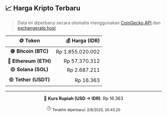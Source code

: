 

<!-- HARGA_KRIPTO -->
## 📈 Harga Kripto Terbaru

> Data ini diperbarui secara otomatis menggunakan [CoinGecko API](https://www.coingecko.com/) dan [exchangerate.host](https://exchangerate.host/)

<div align="center">

| 🪙 Token | 💰 Harga (IDR) |
|:------:|---------------:|
| 🟠 **Bitcoin (BTC)**   | Rp 1.855.020.002 |
| 🔵 **Ethereum (ETH)**  | Rp 57.370.312 |
| 🟣 **Solana (SOL)**    | Rp 2.687.211 |
| 🟢 **Tether (USDT)**   | Rp 16.363 |

---

💱 **Kurs Rupiah (USD → IDR)**: Rp 16.363

🕒 <sub>Terakhir diperbarui: 2/8/2025, 20.43.20</sub>

</div>
<!-- /HARGA_KRIPTO -->